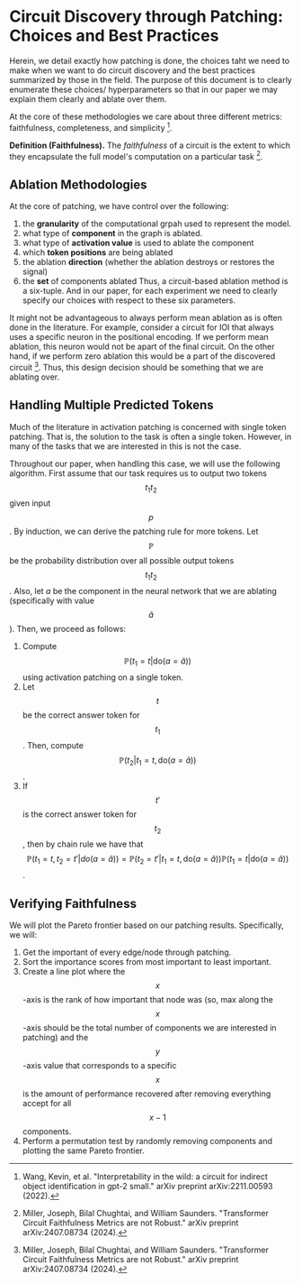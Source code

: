 # Circuit Discovery through Patching: Choices and Best Practices
Herein, we detail exactly how patching is done, the choices taht we need to make
when we want to do circuit discovery and the best practices summarized by those
in the field. The purpose of this document is to clearly enumerate these choices/
hyperparameters so that in our paper we may explain them clearly and ablate over them.

At the core of these methodologies we care about three different metrics: faithfulness,
completeness, and simplicity [^2].

**Definition (Faithfulness).** The *faithfulness* of a circuit is the extent to which
they encapsulate the full model's computation on a particular task [^1].

## Ablation Methodologies
At the core of patching, we have control over the following:
1. the **granularity** of the computational grpah used to represent the model.
2. what type of **component** in the graph is ablated.
3. what type of **activation value** is used to ablate the component
4. which **token positions** are being ablated
5. the ablation **direction** (whether the ablation destroys or restores the signal)
6. the **set** of components ablated
Thus, a circuit-based ablation method is a six-tuple. And in our paper, for each
experiment we need to clearly specify our choices with respect to these six parameters.

It might not be advantageous to always perform mean ablation as is often done in the
literature. For example, consider a circuit for IOI that always uses a specific neuron
in the positional encoding. If we perform mean ablation, this neuron would not be apart
of the final circuit. On the other hand, if we perform zero ablation this would be a part
of the discovered circuit [^1]. Thus, this design decision should be something that we
are ablating over. 

## Handling Multiple Predicted Tokens
Much of the literature in activation patching is concerned with single token patching.
That is, the solution to the task is often a single token. However, in many of the tasks
that we are interested in this is not the case. 

Throughout our paper, when handling this case, we will use the following algorithm. First
assume that our task requires us to output two tokens $$t_1t_2$$ given input $$p$$. By
induction, we can derive the patching rule for more tokens. Let $$\mathbb{P}$$ be the
probability distribution over all possible output tokens $$t_1t_2$$. Also, let $a$
be the component in the neural network that we are ablating (specifically with value
$$\hat a$$). Then, we proceed as follows:

1. Compute $$\mathbb{P}(t_1 = t | \text{do}(a = \hat a))$$ using activation patching
on a single token. 
2. Let $$t$$ be the correct answer token for $$t_1$$. Then, compute 
$$\mathbb{P}(t_2 | t_1 = t, \text{do}(a=\hat a))$$. 
3. If $$t'$$ is the correct answer token for $$t_2$$, then by chain rule we have
that $$\mathbb{P}(t_1 = t, t_2 = t' | do(a = \hat a)) = 
\mathbb{P}(t_2 = t' | t_1 = t, \text{do}(a=\hat a))
\mathbb{P}(t_1 = t | \text{do}(a=\hat a))$$.

## Verifying Faithfulness
We will plot the Pareto frontier based on our patching results. Specifically,
we will:

1. Get the important of every edge/node through patching.
2. Sort the importance scores from most important to least important.
3. Create a line plot where the $$x$$-axis is the rank of how important that 
node was (so, max along the $$x$$-axis should be the total number of components
we are interested in patching) and the $$y$$-axis value that corresponds to a
specific $$x$$ is the amount of performance recovered after removing everything
accept for all $$x-1$$ components.
4. Perform a permutation test by randomly removing components and plotting the same
Pareto frontier. 


[^1]: Miller, Joseph, Bilal Chughtai, and William Saunders. "Transformer Circuit Faithfulness Metrics are not Robust." arXiv preprint arXiv:2407.08734 (2024).

[^2]: Wang, Kevin, et al. "Interpretability in the wild: a circuit for indirect object identification in gpt-2 small." arXiv preprint arXiv:2211.00593 (2022).